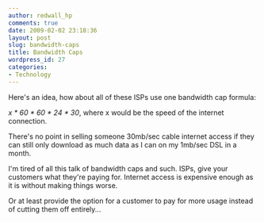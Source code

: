 ```yaml
---
author: redwall_hp
comments: true
date: 2009-02-02 23:18:36
layout: post
slug: bandwidth-caps
title: Bandwidth Caps
wordpress_id: 27
categories:
- Technology
---
```


Here's an idea, how about all of these ISPs use one bandwidth cap formula:

_x * 60 * 60 * 24 * 30_, where x would be the speed of the internet connection.

There's no point in selling someone 30mb/sec cable internet access if they can still only download as much data as I can on my 1mb/sec DSL in a month.

I'm tired of all this talk of bandwidth caps and such. ISPs, give your customers what they're paying for. Internet access is expensive enough as it is without making things worse.

Or at least provide the option for a customer to pay for more usage instead of cutting them off entirely...
